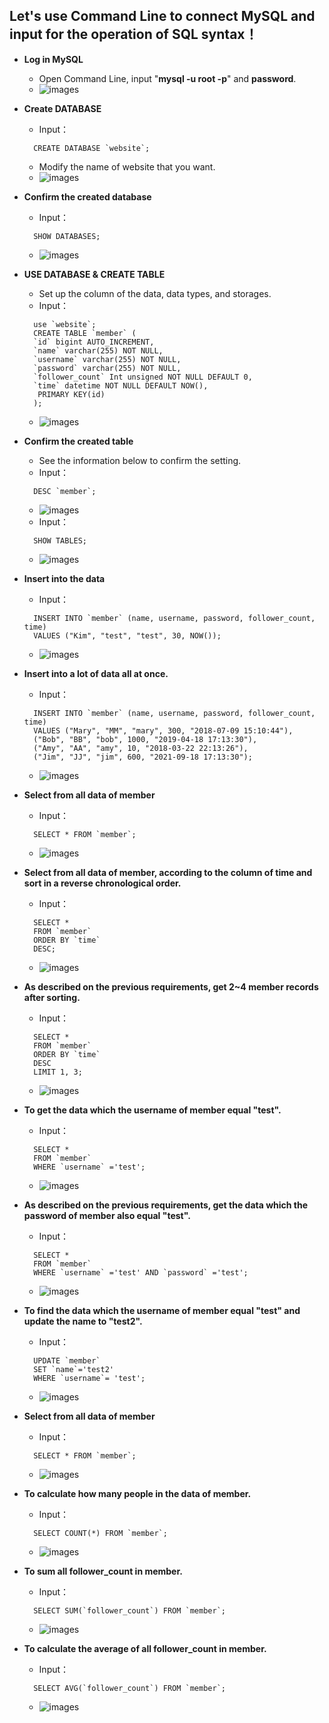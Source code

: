 ## Let's use Command Line to connect MySQL and input for the operation of SQL syntax！

- **Log in MySQL**

  - Open Command Line, input "**mysql -u root -p**" and **password**.
  - ![images](https://jiashanchang.github.io/Wehelp_Assignments/week-5/week5-1/images/login.jpg)

- **Create DATABASE**

  - Input：

  ```mysql
  	CREATE DATABASE `website`;
  ```

  - Modify the name of website that you want.
  - ![images](https://jiashanchang.github.io/Wehelp_Assignments/week-5/week5-1/images/createDB.jpg)

- **Confirm the created database**

  - Input：

  ```mysql
  	SHOW DATABASES;
  ```

  - ![images](https://jiashanchang.github.io/Wehelp_Assignments/week-5/week5-1/images/showDB.jpg)

- **USE DATABASE & CREATE TABLE**

  - Set up the column of the data, data types, and storages.
  - Input：

  ```mysql
  	use `website`;
  	CREATE TABLE `member` (
  	`id` bigint AUTO_INCREMENT,
  	`name` varchar(255) NOT NULL,
  	`username` varchar(255) NOT NULL,
  	`password` varchar(255) NOT NULL,
  	`follower_count` Int unsigned NOT NULL DEFAULT 0,
  	`time` datetime NOT NULL DEFAULT NOW(),
  	 PRIMARY KEY(id)
  	);
  ```

  - ![images](https://jiashanchang.github.io/Wehelp_Assignments/week-5/week5-1/images/createtable.jpg)

- **Confirm the created table**

  - See the information below to confirm the setting.
  - Input：

  ```mysql
  	DESC `member`;
  ```

  - ![images](https://jiashanchang.github.io/Wehelp_Assignments/week-5/week5-1/images/descmember.jpg)
  - Input：

  ```mysql
  	SHOW TABLES;
  ```

  - ![images](https://jiashanchang.github.io/Wehelp_Assignments/week-5/week5-1/images/login.jpg)

- **Insert into the data**

  - Input：

  ```mysql
  	INSERT INTO `member` (name, username, password, follower_count, time)
  	VALUES ("Kim", "test", "test", 30, NOW());
  ```

  - ![images](https://jiashanchang.github.io/Wehelp_Assignments/week-5/week5-1/images/insert1data.jpg)

- **Insert into a lot of data all at once.**

  - Input：

  ```mysql
  	INSERT INTO `member` (name, username, password, follower_count, time)
  	VALUES ("Mary", "MM", "mary", 300, "2018-07-09 15:10:44"),
  	("Bob", "BB", "bob", 1000, "2019-04-18 17:13:30"),
  	("Amy", "AA", "amy", 10, "2018-03-22 22:13:26"),
  	("Jim", "JJ", "jim", 600, "2021-09-18 17:13:30");
  ```

  - ![images](https://jiashanchang.github.io/Wehelp_Assignments/week-5/week5-1/images/insert4data.jpg)

- **Select from all data of member**

  - Input：

  ```mysql
  	SELECT * FROM `member`;
  ```

  - ![images](https://jiashanchang.github.io/Wehelp_Assignments/week-5/week5-1/images/selectall.jpg)

- **Select from all data of member, according to the column of time and sort in a reverse chronological order.**

  - Input：

  ```mysql
  	SELECT *
  	FROM `member`
  	ORDER BY `time`
  	DESC;
  ```

  - ![images](https://jiashanchang.github.io/Wehelp_Assignments/week-5/week5-1/images/time.jpg)

- **As described on the previous requirements, get 2~4 member records after sorting.**

  - Input：

  ```mysql
  	SELECT *
  	FROM `member`
  	ORDER BY `time`
  	DESC
  	LIMIT 1, 3;
  ```

  - ![images](https://jiashanchang.github.io/Wehelp_Assignments/week-5/week5-1/images/time234.jpg)

- **To get the data which the username of member equal "test".**

  - Input：

  ```mysql
  	SELECT *
  	FROM `member`
  	WHERE `username` ='test';
  ```

  - ![images](https://jiashanchang.github.io/Wehelp_Assignments/week-5/week5-1/images/test.jpg)

- **As described on the previous requirements, get the data which the password of member also equal "test".**

  - Input：

  ```mysql
  	SELECT *
  	FROM `member`
  	WHERE `username` ='test' AND `password` ='test';
  ```

  - ![images](https://jiashanchang.github.io/Wehelp_Assignments/week-5/week5-1/images/testtest.jpg)

- **To find the data which the username of member equal "test" and update the name to "test2".**

  - Input：

  ```mysql
  	UPDATE `member`
  	SET `name`='test2'
  	WHERE `username`= 'test';
  ```

  - ![images](https://jiashanchang.github.io/Wehelp_Assignments/week-5/week5-1/images/test2.jpg)

- **Select from all data of member**

  - Input：

  ```mysql
  	SELECT * FROM `member`;
  ```

  - ![images](https://jiashanchang.github.io/Wehelp_Assignments/week-5/week5-1/images/allmember.jpg)

- **To calculate how many people in the data of member.**

  - Input：

  ```mysql
  	SELECT COUNT(*) FROM `member`;
  ```

  - ![images](https://jiashanchang.github.io/Wehelp_Assignments/week-5/week5-1/images/countmember.jpg)

- **To sum all follower_count in member.**

  - Input：

  ```mysql
  	SELECT SUM(`follower_count`) FROM `member`;
  ```

  - ![images](https://jiashanchang.github.io/Wehelp_Assignments/week-5/week5-1/images/follower_count.jpg)

- **To calculate the average of all follower_count in member.**
  - Input：
  ```mysql
  	SELECT AVG(`follower_count`) FROM `member`;
  ```
  - ![images](https://jiashanchang.github.io/Wehelp_Assignments/week-5/week5-1/images/avg.jpg)
